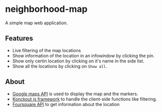 # neighborhood-map
A simple map web application.

## Features
- Live filtering of the map locations
- Show information of the location in an infowindow by clicking the pin.
- Show only certin location by clicking on it's name in the side list.
- Show all the locations by clicking on `Show all`.

## About 
- [Google maps API](https://developers.google.com/maps/) is used to display the map and the markers.
- [Konckout js framework](http://knockoutjs.com/) to handle the client-side functions like filtering.
- [Foursquare API](https://developer.foursquare.com/) to get information about the location
